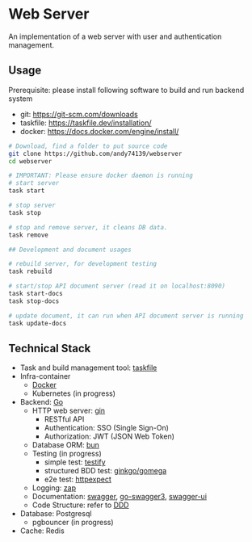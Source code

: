 Web Server
======

An implementation of a web server with user and authentication management.

## Usage

Prerequisite: please install following software to build and run backend system

* git: https://git-scm.com/downloads
* taskfile: https://taskfile.dev/installation/
* docker: https://docs.docker.com/engine/install/

```bash
# Download, find a folder to put source code
git clone https://github.com/andy74139/webserver
cd webserver

# IMPORTANT: Please ensure docker daemon is running
# start server
task start

# stop server
task stop

# stop and remove server, it cleans DB data.
task remove

## Development and document usages

# rebuild server, for development testing
task rebuild

# start/stop API document server (read it on localhost:8090)
task start-docs
task stop-docs

# update document, it can run when API document server is running
task update-docs
```

## Technical Stack

* Task and build management tool: [taskfile](https://taskfile.dev/)
* Infra-container
    * [Docker](https://www.docker.com/)
    * Kubernetes (in progress)
* Backend: [Go](https://go.dev/)
    * HTTP web server: [gin](https://github.com/gin-gonic/gin)
        * RESTful API
        * Authentication: SSO (Single Sign-On)
        * Authorization: JWT (JSON Web Token)
    * Database ORM: [bun](https://bun.uptrace.dev/)
    * Testing (in progress)
        * simple test: [testify](https://pkg.go.dev/github.com/stretchr/testify)
        * structured BDD test: [ginkgo/gomega](https://onsi.github.io/ginkgo/)
        * e2e test: [httpexpect](https://github.com/gavv/httpexpect)
    * Logging: [zap](https://github.com/uber-go/zap/)
    * Documentation: [swagger](https://swagger.io/), [go-swagger3](https://github.com/parvez3019/go-swagger3), [swagger-ui](https://github.com/swagger-api/swagger-ui/blob/HEAD/docs/usage/installation.md)
    * Code Structure: refer to [DDD](https://github.com/sklinkert/go-ddd)
* Database: Postgresql
    * pgbouncer  (in progress)
* Cache: Redis

